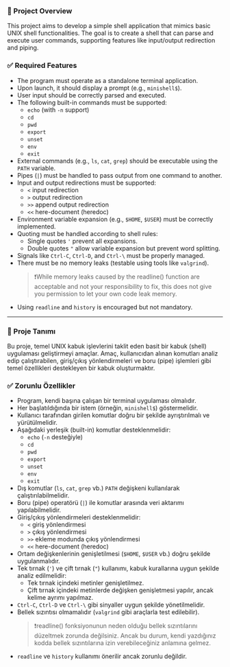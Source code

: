 ### 🎯 Project Overview

This project aims to develop a simple shell application that mimics basic UNIX shell functionalities. The goal is to create a shell that can parse and execute user commands, supporting features like input/output redirection and piping.

### ✅ Required Features

- The program must operate as a standalone terminal application.
- Upon launch, it should display a prompt (e.g., `minishell$`).
- User input should be correctly parsed and executed.
- The following built-in commands must be supported:
  - `echo` (with `-n` support)
  - `cd`
  - `pwd`
  - `export`
  - `unset`
  - `env`
  - `exit`
- External commands (e.g., `ls`, `cat`, `grep`) should be executable using the `PATH` variable.
- Pipes (`|`) must be handled to pass output from one command to another.
- Input and output redirections must be supported:
  - `<` input redirection
  - `>` output redirection
  - `>>` append output redirection
  - `<<` here-document (heredoc)
- Environment variable expansion (e.g., `$HOME`, `$USER`) must be correctly implemented.
- Quoting must be handled according to shell rules:
  - Single quotes `'` prevent all expansions.
  - Double quotes `"` allow variable expansion but prevent word splitting.
- Signals like `Ctrl-C`, `Ctrl-D`, and `Ctrl-\` must be properly managed.
- There must be no memory leaks (testable using tools like `valgrind`).
	> ❗While memory leaks caused by the readline() function are acceptable and not your responsibility to fix, this does not give you permission to let your own code leak memory.
- Using `readline` and `history` is encouraged but not mandatory.

------------

### 🎯 Proje Tanımı

Bu proje, temel UNIX kabuk işlevlerini taklit eden basit bir kabuk (shell) uygulaması geliştirmeyi amaçlar. Amaç, kullanıcıdan alınan komutları analiz edip çalıştırabilen, giriş/çıkış yönlendirmeleri ve boru (pipe) işlemleri gibi temel özellikleri destekleyen bir kabuk oluşturmaktır.

### ✅ Zorunlu Özellikler

- Program, kendi başına çalışan bir terminal uygulaması olmalıdır.
- Her başlatıldığında bir istem (örneğin, `minishell$`) göstermelidir.
- Kullanıcı tarafından girilen komutlar doğru bir şekilde ayrıştırılmalı ve yürütülmelidir.
- Aşağıdaki yerleşik (built-in) komutlar desteklenmelidir:
  - `echo` (`-n` desteğiyle)
  - `cd`
  - `pwd`
  - `export`
  - `unset`
  - `env`
  - `exit`
- Dış komutlar (`ls`, `cat`, `grep` vb.) `PATH` değişkeni kullanılarak çalıştırılabilmelidir.
- Boru (pipe) operatörü (`|`) ile komutlar arasında veri aktarımı yapılabilmelidir.
- Giriş/çıkış yönlendirmeleri desteklenmelidir:
  - `<` giriş yönlendirmesi
  - `>` çıkış yönlendirmesi
  - `>>` ekleme modunda çıkış yönlendirmesi
  - `<<` here-document (heredoc)
- Ortam değişkenlerinin genişletilmesi (`$HOME`, `$USER` vb.) doğru şekilde uygulanmalıdır.
- Tek tırnak (`'`) ve çift tırnak (`"`) kullanımı, kabuk kurallarına uygun şekilde analiz edilmelidir:
  - Tek tırnak içindeki metinler genişletilmez.
  - Çift tırnak içindeki metinlerde değişken genişletmesi yapılır, ancak kelime ayrımı yapılmaz.
- `Ctrl-C`, `Ctrl-D` ve `Ctrl-\` gibi sinyaller uygun şekilde yönetilmelidir.
- Bellek sızıntısı olmamalıdır (`valgrind` gibi araçlarla test edilebilir).
	> ❗readline() fonksiyonunun neden olduğu bellek sızıntılarını düzeltmek zorunda değilsiniz. Ancak bu durum, kendi yazdığınız kodda bellek sızıntılarına izin verebileceğiniz anlamına gelmez.
- `readline` ve `history` kullanımı önerilir ancak zorunlu değildir.
